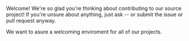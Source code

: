 Welcome!
We're so glad you're thinking about contributing to our source project!
If you're unsure about anything, just ask -- or submit the issue or pull request anyway.

We want to asure a welcoming enviroment for all of our projects.
